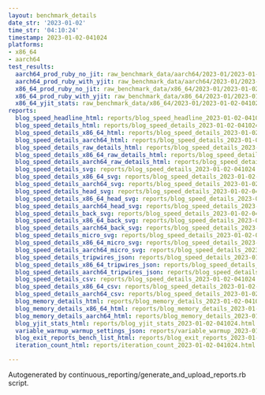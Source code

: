 ```yaml
---
layout: benchmark_details
date_str: '2023-01-02'
time_str: '04:10:24'
timestamp: 2023-01-02-041024
platforms:
- x86_64
- aarch64
test_results:
  aarch64_prod_ruby_no_jit: raw_benchmark_data/aarch64/2023-01/2023-01-02-041024_basic_benchmark_aarch64_prod_ruby_no_jit.json
  aarch64_prod_ruby_with_yjit: raw_benchmark_data/aarch64/2023-01/2023-01-02-041024_basic_benchmark_aarch64_prod_ruby_with_yjit.json
  x86_64_prod_ruby_no_jit: raw_benchmark_data/x86_64/2023-01/2023-01-02-041024_basic_benchmark_x86_64_prod_ruby_no_jit.json
  x86_64_prod_ruby_with_yjit: raw_benchmark_data/x86_64/2023-01/2023-01-02-041024_basic_benchmark_x86_64_prod_ruby_with_yjit.json
  x86_64_yjit_stats: raw_benchmark_data/x86_64/2023-01/2023-01-02-041024_basic_benchmark_x86_64_yjit_stats.json
reports:
  blog_speed_headline_html: reports/blog_speed_headline_2023-01-02-041024.html
  blog_speed_details_html: reports/blog_speed_details_2023-01-02-041024.html
  blog_speed_details_x86_64_html: reports/blog_speed_details_2023-01-02-041024.x86_64.html
  blog_speed_details_aarch64_html: reports/blog_speed_details_2023-01-02-041024.aarch64.html
  blog_speed_details_raw_details_html: reports/blog_speed_details_2023-01-02-041024.raw_details.html
  blog_speed_details_x86_64_raw_details_html: reports/blog_speed_details_2023-01-02-041024.x86_64.raw_details.html
  blog_speed_details_aarch64_raw_details_html: reports/blog_speed_details_2023-01-02-041024.aarch64.raw_details.html
  blog_speed_details_svg: reports/blog_speed_details_2023-01-02-041024.svg
  blog_speed_details_x86_64_svg: reports/blog_speed_details_2023-01-02-041024.x86_64.svg
  blog_speed_details_aarch64_svg: reports/blog_speed_details_2023-01-02-041024.aarch64.svg
  blog_speed_details_head_svg: reports/blog_speed_details_2023-01-02-041024.head.svg
  blog_speed_details_x86_64_head_svg: reports/blog_speed_details_2023-01-02-041024.x86_64.head.svg
  blog_speed_details_aarch64_head_svg: reports/blog_speed_details_2023-01-02-041024.aarch64.head.svg
  blog_speed_details_back_svg: reports/blog_speed_details_2023-01-02-041024.back.svg
  blog_speed_details_x86_64_back_svg: reports/blog_speed_details_2023-01-02-041024.x86_64.back.svg
  blog_speed_details_aarch64_back_svg: reports/blog_speed_details_2023-01-02-041024.aarch64.back.svg
  blog_speed_details_micro_svg: reports/blog_speed_details_2023-01-02-041024.micro.svg
  blog_speed_details_x86_64_micro_svg: reports/blog_speed_details_2023-01-02-041024.x86_64.micro.svg
  blog_speed_details_aarch64_micro_svg: reports/blog_speed_details_2023-01-02-041024.aarch64.micro.svg
  blog_speed_details_tripwires_json: reports/blog_speed_details_2023-01-02-041024.tripwires.json
  blog_speed_details_x86_64_tripwires_json: reports/blog_speed_details_2023-01-02-041024.x86_64.tripwires.json
  blog_speed_details_aarch64_tripwires_json: reports/blog_speed_details_2023-01-02-041024.aarch64.tripwires.json
  blog_speed_details_csv: reports/blog_speed_details_2023-01-02-041024.csv
  blog_speed_details_x86_64_csv: reports/blog_speed_details_2023-01-02-041024.x86_64.csv
  blog_speed_details_aarch64_csv: reports/blog_speed_details_2023-01-02-041024.aarch64.csv
  blog_memory_details_html: reports/blog_memory_details_2023-01-02-041024.html
  blog_memory_details_x86_64_html: reports/blog_memory_details_2023-01-02-041024.x86_64.html
  blog_memory_details_aarch64_html: reports/blog_memory_details_2023-01-02-041024.aarch64.html
  blog_yjit_stats_html: reports/blog_yjit_stats_2023-01-02-041024.html
  variable_warmup_warmup_settings_json: reports/variable_warmup_2023-01-02-041024.warmup_settings.json
  blog_exit_reports_bench_list_html: reports/blog_exit_reports_2023-01-02-041024.bench_list.html
  iteration_count_html: reports/iteration_count_2023-01-02-041024.html

---
```

Autogenerated by continuous_reporting/generate_and_upload_reports.rb script.

